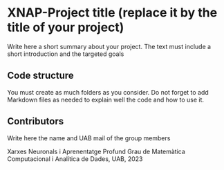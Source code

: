 # XNAP-Project title (replace it by the title of your project)
Write here a short summary about your project. The text must include a short introduction and the targeted goals


## Code structure
You must create as much folders as you consider. Do not forget to add Markdown files as needed to explain well the code and how to use it.



## Contributors
Write here the name and UAB mail of the group members

Xarxes Neuronals i Aprenentatge Profund
Grau de Matemàtica Computacional i Analítica de Dades, 
UAB, 2023
